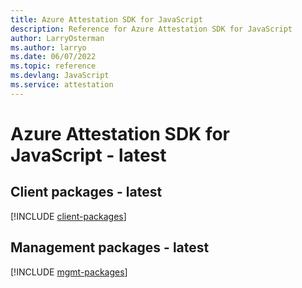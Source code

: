 ```yaml
---
title: Azure Attestation SDK for JavaScript
description: Reference for Azure Attestation SDK for JavaScript
author: LarryOsterman
ms.author: larryo
ms.date: 06/07/2022
ms.topic: reference
ms.devlang: JavaScript
ms.service: attestation
---
```

# Azure Attestation SDK for JavaScript - latest
## Client packages - latest
[!INCLUDE [client-packages](attestation-client-index.md)]

## Management packages - latest
[!INCLUDE [mgmt-packages](attestation-mgmt-index.md)]
